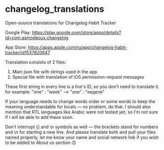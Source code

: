 # changelog_translations
Open-source translations for Changelog Habit Tracker

Google Play: https://play.google.com/store/apps/details?id=com.asmodeoux.changelog

App Store: https://apps.apple.com/ru/app/changelog-habit-tracker/id1537820647

Translation consists of 2 files:
1) Main json file with strings used in the app
2) Special file with translation of iOS permission-request messages

These first string in every line is a line's ID, so you don't need to translate it. for example:
"one" : "week" —> "one" : "неделя"

If your language needs to change words order or some words to keep the meaning understandable for locals — no problem, do that. I should also mention that RTL languages like Arabic were not tested yet, so I'm not sure if I will be able to add these soon.

Don't interrupt {} and \n symbols as well — the brackets stand for numbers and \n for starting a new line. And please translate both and pull your files named properly, let me know your name and social network link if you wish to be added to About us section 🙃
